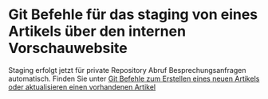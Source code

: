 <properties pageTitle="Git Befehle für das staging von eines neuen oder aktualisierten Artikels" description="Schritte für eine Vorschau der neuen und aktualisierten Artikel." metaKeywords="" services="" solutions="" documentationCenter="" authors="tysonn" videoId="" scriptId="" manager="carolz" />

<tags ms.service="contributor-guide" ms.devlang="" ms.topic="article" ms.tgt_pltfrm="" ms.workload="" ms.date="01/16/2015" ms.author="tysonn" />

# <a name="git-commands-for-staging-an-article-on-the-internal-preview-site"></a>Git Befehle für das staging von eines Artikels über den internen Vorschauwebsite

Staging erfolgt jetzt für private Repository Abruf Besprechungsanfragen automatisch. Finden Sie unter [Git Befehle zum Erstellen eines neuen Artikels oder aktualisieren einen vorhandenen Artikel](git-commands-for-master.md)

<!--
Follow the steps in this article to stage content to the internal staging site prior to releasing the article to the public site.

[AZURE.IMPORTANT] The preview site is available for internal Microsoft contributors only. If you're an internal contributor, see the internal wiki to get the URL of the preview site.

![](./media/git-commands-for-sandbox/githubcommands2.png)


1. Start Git Bash.

2. Change to azure-content-pr:

        cd azure-content-pr

3. Check out the sandbox branch:

        git checkout sandbox
        
   Note: If you just cloned, you probably only have the master branch on your computer. You can run 'git branch' to see the     list of branches on your local computer. If sandbox is missing, run:
   
        git pull upstream sandbox:sandbox
        git checkout sandbox
        git pull upstream sandbox

4. If you get a merge conflict for files that aren’t yours, use these commands to copy the version of the conflicted file from the server to your local branch, resolving the conflict:

        git checkout upstream/sandbox articles/<filename.md>
        git commit –m "resolving merge conflict"

5. Move the file or files you want to stage from the local master-derived branch to the local sandbox-derived branch you are working in:

        git checkout <master-derived-local-branch> articles/<article_name.md>

 To move the media:

        git checkout <master-derived-local-branch> articles/media/<folder_name>

6. Commit the files in sandbox:

        git commit –m "<moved files to sandbox for staging>"

7. Push the changes to your fork on GitHub:

        git push origin sandbox

8. Create a pull request from your fork to the core repo, from your local sandbox-derived branch to the main sandbox branch:

 ![](./media/git-commands-for-sandbox/pullrequestsandbox.png)

9. The pull request acceptor accepts the pull request.

10. Review your content on the staging site. If you are happy with the staged content, go back to master and follow the steps to push your final version to your fork, and then file a pull request. Articles are staged three times a day, around 10 AM, 2 PM, and 5 PM PST.

 Don’t edit your article while working in a sandbox-derived branch. If you discover issues you need to fix after you stage, change back to your master-derived working branch, make the changes there, and then restage. Moving content to sandbox should always be a one-way trip.-->




